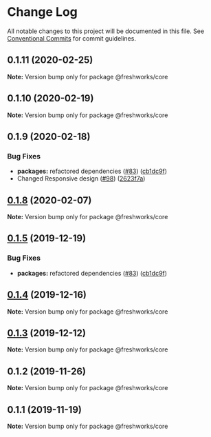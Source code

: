 # Change Log

All notable changes to this project will be documented in this file.
See [Conventional Commits](https://conventionalcommits.org) for commit guidelines.

## 0.1.11 (2020-02-25)

**Note:** Version bump only for package @freshworks/core





## 0.1.10 (2020-02-19)

**Note:** Version bump only for package @freshworks/core





## 0.1.9 (2020-02-18)


### Bug Fixes

* **packages:** refactored dependencies ([#83](https://github.com/freshdesk/nucleus/issues/83)) ([cb1dc9f](https://github.com/freshdesk/nucleus/commit/cb1dc9f0e9c3f53cfdd78a072e92cc454be17c60))
* Changed Responsive design ([#98](https://github.com/freshdesk/nucleus/issues/98)) ([2623f7a](https://github.com/freshdesk/nucleus/commit/2623f7a385d0d9f06c12f2366835e342a3937baf))





## [0.1.8](https://github.com/freshdesk/nucleus/compare/@freshworks/core@0.1.7...@freshworks/core@0.1.8) (2020-02-07)

**Note:** Version bump only for package @freshworks/core





## [0.1.5](https://github.com/freshdesk/nucleus/compare/@freshworks/core@0.1.4...@freshworks/core@0.1.5) (2019-12-19)


### Bug Fixes

* **packages:** refactored dependencies ([#83](https://github.com/freshdesk/nucleus/issues/83)) ([cb1dc9f](https://github.com/freshdesk/nucleus/commit/cb1dc9f0e9c3f53cfdd78a072e92cc454be17c60))





## [0.1.4](https://github.com/freshdesk/nucleus/compare/@freshworks/core@0.1.3...@freshworks/core@0.1.4) (2019-12-16)

**Note:** Version bump only for package @freshworks/core





## [0.1.3](https://github.com/freshdesk/nucleus/compare/@freshworks/core@0.1.2...@freshworks/core@0.1.3) (2019-12-12)

**Note:** Version bump only for package @freshworks/core





## 0.1.2 (2019-11-26)

**Note:** Version bump only for package @freshworks/core





## 0.1.1 (2019-11-19)

**Note:** Version bump only for package @freshworks/core

